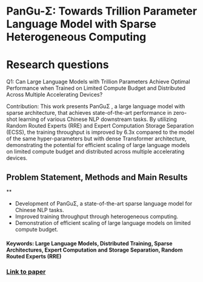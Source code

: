 # PanGu-Σ: Towards Trillion Parameter Language Model with Sparse Heterogeneous Computing

# Research questions
Q1: Can Large Language Models with Trillion Parameters Achieve Optimal Performance when Trained on Limited Compute Budget and Distributed Across Multiple Accelerating Devices?

Contribution: This work presents PanGuΣ , a large language model with sparse architecture, that achieves state-of-the-art performance in zero-shot learning of various Chinese NLP downstream tasks. By utilizing Random Routed Experts (RRE) and Expert Computation Storage Separation (ECSS), the training throughput is improved by 6.3x compared to the model of the same hyper-parameters but with dense Transformer architecture, demonstrating the potential for efficient scaling of large language models on limited compute budget and distributed across multiple accelerating devices.

## Problem Statement, Methods and Main Results
**
* Development of PanGuΣ, a state-of-the-art sparse language model for Chinese NLP tasks.
* Improved training throughput through heterogeneous computing.
* Demonstration of efficient scaling of large language models on limited compute budget.

#### Keywords: Large Language Models, Distributed Training, Sparse Architectures, Expert Computation and Storage Separation, Random Routed Experts (RRE)


### [Link to paper](https://arxiv.org/abs/2303.10845)
        